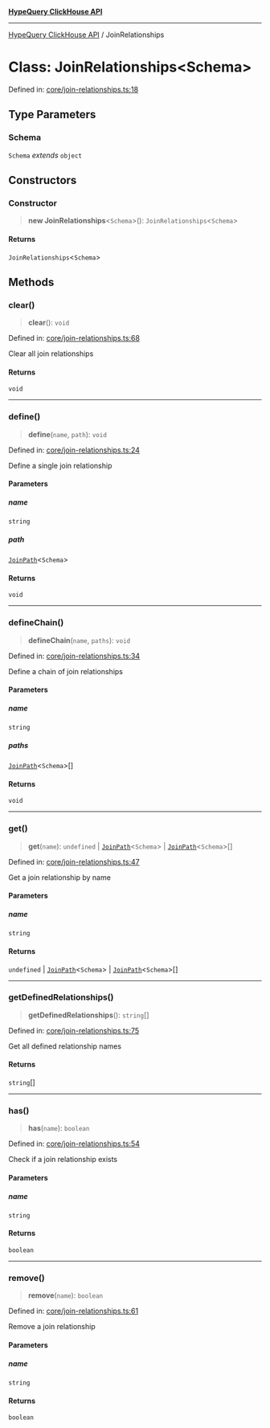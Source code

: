 [**HypeQuery ClickHouse API**](../README.md)

***

[HypeQuery ClickHouse API](../globals.md) / JoinRelationships

# Class: JoinRelationships\<Schema\>

Defined in: [core/join-relationships.ts:18](https://github.com/hypequery/hypequery/blob/3a853586c0085fc2ab37dc87d6e763ba6887182a/packages/clickhouse/src/core/join-relationships.ts#L18)

## Type Parameters

### Schema

`Schema` *extends* `object`

## Constructors

### Constructor

> **new JoinRelationships**\<`Schema`\>(): `JoinRelationships`\<`Schema`\>

#### Returns

`JoinRelationships`\<`Schema`\>

## Methods

### clear()

> **clear**(): `void`

Defined in: [core/join-relationships.ts:68](https://github.com/hypequery/hypequery/blob/3a853586c0085fc2ab37dc87d6e763ba6887182a/packages/clickhouse/src/core/join-relationships.ts#L68)

Clear all join relationships

#### Returns

`void`

***

### define()

> **define**(`name`, `path`): `void`

Defined in: [core/join-relationships.ts:24](https://github.com/hypequery/hypequery/blob/3a853586c0085fc2ab37dc87d6e763ba6887182a/packages/clickhouse/src/core/join-relationships.ts#L24)

Define a single join relationship

#### Parameters

##### name

`string`

##### path

[`JoinPath`](../interfaces/JoinPath.md)\<`Schema`\>

#### Returns

`void`

***

### defineChain()

> **defineChain**(`name`, `paths`): `void`

Defined in: [core/join-relationships.ts:34](https://github.com/hypequery/hypequery/blob/3a853586c0085fc2ab37dc87d6e763ba6887182a/packages/clickhouse/src/core/join-relationships.ts#L34)

Define a chain of join relationships

#### Parameters

##### name

`string`

##### paths

[`JoinPath`](../interfaces/JoinPath.md)\<`Schema`\>[]

#### Returns

`void`

***

### get()

> **get**(`name`): `undefined` \| [`JoinPath`](../interfaces/JoinPath.md)\<`Schema`\> \| [`JoinPath`](../interfaces/JoinPath.md)\<`Schema`\>[]

Defined in: [core/join-relationships.ts:47](https://github.com/hypequery/hypequery/blob/3a853586c0085fc2ab37dc87d6e763ba6887182a/packages/clickhouse/src/core/join-relationships.ts#L47)

Get a join relationship by name

#### Parameters

##### name

`string`

#### Returns

`undefined` \| [`JoinPath`](../interfaces/JoinPath.md)\<`Schema`\> \| [`JoinPath`](../interfaces/JoinPath.md)\<`Schema`\>[]

***

### getDefinedRelationships()

> **getDefinedRelationships**(): `string`[]

Defined in: [core/join-relationships.ts:75](https://github.com/hypequery/hypequery/blob/3a853586c0085fc2ab37dc87d6e763ba6887182a/packages/clickhouse/src/core/join-relationships.ts#L75)

Get all defined relationship names

#### Returns

`string`[]

***

### has()

> **has**(`name`): `boolean`

Defined in: [core/join-relationships.ts:54](https://github.com/hypequery/hypequery/blob/3a853586c0085fc2ab37dc87d6e763ba6887182a/packages/clickhouse/src/core/join-relationships.ts#L54)

Check if a join relationship exists

#### Parameters

##### name

`string`

#### Returns

`boolean`

***

### remove()

> **remove**(`name`): `boolean`

Defined in: [core/join-relationships.ts:61](https://github.com/hypequery/hypequery/blob/3a853586c0085fc2ab37dc87d6e763ba6887182a/packages/clickhouse/src/core/join-relationships.ts#L61)

Remove a join relationship

#### Parameters

##### name

`string`

#### Returns

`boolean`
